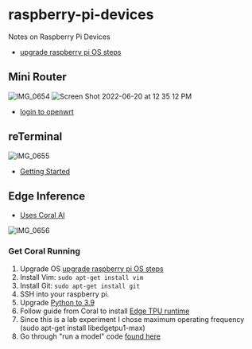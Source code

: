 # raspberry-pi-devices
Notes on Raspberry Pi Devices

* [upgrade raspberry pi OS steps](https://www.raspberrypi.com/documentation/computers/os.html)

## Mini Router
![IMG_0654](https://user-images.githubusercontent.com/58792/174637418-c427ac34-c0e0-4d9f-b455-9f09fd2c93d1.jpg)
![Screen Shot 2022-06-20 at 12 35 12 PM](https://user-images.githubusercontent.com/58792/174646091-aef9b75d-cf52-4df7-b7ce-bb162f66f82a.png)

* [login to openwrt](https://openwrt.org/docs/guide-quick-start/walkthrough_login)

## reTerminal
![IMG_0655](https://user-images.githubusercontent.com/58792/174637421-336f5dce-8927-4ba8-9098-3f65ccff6fa5.jpg)

* [Getting Started](https://wiki.seeedstudio.com/Dual-Gigabit-Ethernet-Carrier-Board-for-Raspberry-Pi-CM4/)


## Edge Inference

* [Uses Coral AI](https://coral.ai/)

![IMG_0656](https://user-images.githubusercontent.com/58792/174684166-cae6c565-0b92-47d0-94b1-85d051d5ca52.jpg)

### Get Coral Running

1.  Upgrade OS [upgrade raspberry pi OS steps](https://www.raspberrypi.com/documentation/computers/os.html)
2.  Install Vim:  `sudo apt-get install vim`
3.  Install Git:  `sudo apt-get install git`
4.  SSH into your raspberry pi.
5.  Upgrade [Python to 3.9](https://stackoverflow.com/questions/64718274/how-to-update-python-in-raspberry-pi)
5. Follow guide from Coral to install [Edge TPU runtime](https://coral.ai/docs/accelerator/get-started/#requirements)
6. Since this is a lab experiment I chose maximum operating frequency (sudo apt-get install libedgetpu1-max)
7.  Go through "run a model" code [found here](https://coral.ai/docs/accelerator/get-started/#3-run-a-model-on-the-edge-tpu)





